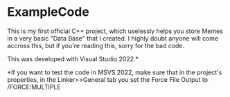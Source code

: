 # ExampleCode
This is my first official C++ project, which uselessly helps you store Memes in a very basic "Data Base" that I created.
I highly doubt anyone will come accross this, but if you're reading this, sorry for the bad code.

This was developed with Visual Studio 2022.*

*If you want to test the code in MSVS 2022, make sure that in the project's properties, in the Linker>>General tab you set the Force File Output to /FORCE:MULTIPLE
